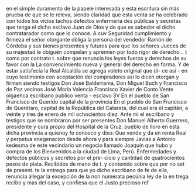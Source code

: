 en el simple duramento de la papele interesada y esta escritura
sin más prueba de que se le releva, siendo claridad que esta venta se ha celebrado con todos los vicios tachos defectos enfermería des públicas y secretas que tenga el dicho esclavo Juan de Dios y de que es sabedor el dicho contratarador como que lo conoce. A cuv
Seguridad cumplimiento y firmeza el señor otorgante obliga la persona del vendedor Ramón de Córdoba y sus bienes presentes y futuros para que los señores Jueces de su majestad le
obiguén compelan y apremien por todo rigor de derecho...
t como por contrato t.
sobre que renuncia los leyes fueros y derechos de su favor con la
La convencimiento nueva y general del derecho en forma. Y de estar satisfecía la Real Alcaldía se agrega voleto original que di- ce así - en cuyo testimonio con aceptación del compradores así
lo dicen otorgan y firman siendo testigos Don José Balderrama, Don Miguel Buch y Francisco de Paz vecinos José María Valencia Francisco Xavier de Conto
Vente olgaehca
escribano publico
venta - esclavo
3V En el pueblo de San Francisco de Querido capital de la provincia
En el pueblo de San Francisco de Querétaro, capital de la República del Catarata, del cual era el capitán, a veinte y tres de enero de mil ochocientos diez: Ante mi el escribano y testigos que se nombraron por ser presentes Don Manuel Alberto Guerrero, presidente y cura propio del Hospital de la Cruz.
pueblo de lloro en esta dicha provincia a quienoy fe conosco y dixo: Que vende y da en renta Real y perpetua enegenacion desde ahora y para siempre Javias a Antonio kedesma de este vecindario un negocio llamado Joaquín que hubo y compra de los
Bienvenidos a la ciudad de Lima, Perú.
Enfermedades y defectos públicos y secretos por el pre- cicio y cantidad de quatrocientos pesos de plata. Recibidos de mano de t. y contenido sobre que por no set de present.
te la entrega para que yo dicho escribano de fe de ella, renuncia
allegar la excepción de la non numerata pecúnia ley de la en
trega recibo y mas del caso, y confiesa que el Justo precioso ref